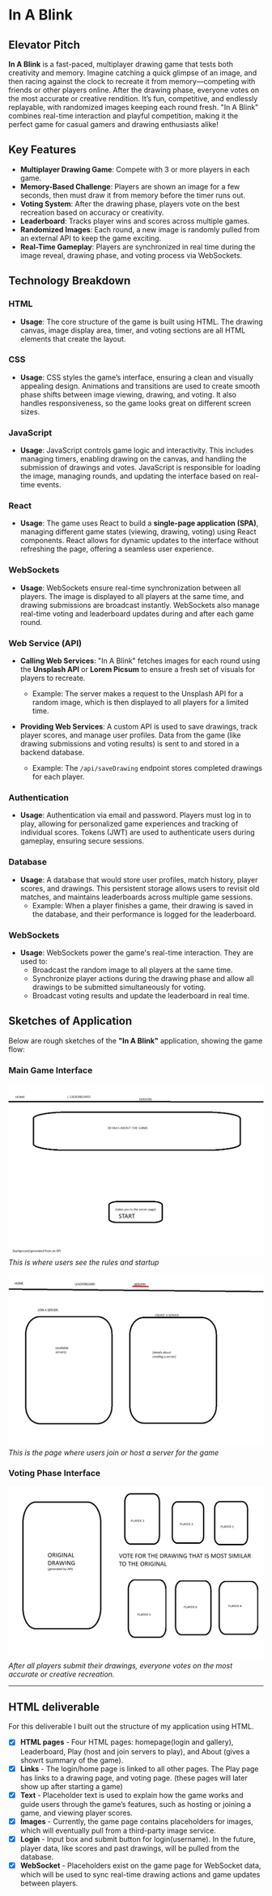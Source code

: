 # In A Blink

## Elevator Pitch
**In A Blink** is a fast-paced, multiplayer drawing game that tests both creativity and memory. Imagine catching a quick glimpse of an image, and then racing against the clock to recreate it from memory—competing with friends or other players online. After the drawing phase, everyone votes on the most accurate or creative rendition. It’s fun, competitive, and endlessly replayable, with randomized images keeping each round fresh. "In A Blink" combines real-time interaction and playful competition, making it the perfect game for casual gamers and drawing enthusiasts alike!

## Key Features
- **Multiplayer Drawing Game**: Compete with 3 or more players in each game.
- **Memory-Based Challenge**: Players are shown an image for a few seconds, then must draw it from memory before the timer runs out.
- **Voting System**: After the drawing phase, players vote on the best recreation based on accuracy or creativity.
- **Leaderboard**: Tracks player wins and scores across multiple games.
- **Randomized Images**: Each round, a new image is randomly pulled from an external API to keep the game exciting.
- **Real-Time Gameplay**: Players are synchronized in real time during the image reveal, drawing phase, and voting process via WebSockets.

## Technology Breakdown

### HTML
- **Usage**: The core structure of the game is built using HTML. The drawing canvas, image display area, timer, and voting sections are all HTML elements that create the layout.
  
### CSS
- **Usage**: CSS styles the game’s interface, ensuring a clean and visually appealing design. Animations and transitions are used to create smooth phase shifts between image viewing, drawing, and voting. It also handles responsiveness, so the game looks great on different screen sizes.

### JavaScript
- **Usage**: JavaScript controls game logic and interactivity. This includes managing timers, enabling drawing on the canvas, and handling the submission of drawings and votes. JavaScript is responsible for loading the image, managing rounds, and updating the interface based on real-time events.

### React
- **Usage**: The game uses React to build a **single-page application (SPA)**, managing different game states (viewing, drawing, voting) using React components. React allows for dynamic updates to the interface without refreshing the page, offering a seamless user experience.

### WebSockets
- **Usage**: WebSockets ensure real-time synchronization between all players. The image is displayed to all players at the same time, and drawing submissions are broadcast instantly. WebSockets also manage real-time voting and leaderboard updates during and after each game round.

### Web Service (API)
- **Calling Web Services**: "In A Blink" fetches images for each round using the **Unsplash API** or **Lorem Picsum** to ensure a fresh set of visuals for players to recreate.
  - Example: The server makes a request to the Unsplash API for a random image, which is then displayed to all players for a limited time.
  
- **Providing Web Services**: A custom API is used to save drawings, track player scores, and manage user profiles. Data from the game (like drawing submissions and voting results) is sent to and stored in a backend database.
  - Example: The `/api/saveDrawing` endpoint stores completed drawings for each player.

### Authentication
- **Usage**: Authentication via email and password. Players must log in to play, allowing for personalized game experiences and tracking of individual scores. Tokens (JWT) are used to authenticate users during gameplay, ensuring secure sessions.

### Database
- **Usage**: A database that would store user profiles, match history, player scores, and drawings. This persistent storage allows users to revisit old matches, and maintains leaderboards across multiple game sessions.
  - Example: When a player finishes a game, their drawing is saved in the database, and their performance is logged for the leaderboard.

### WebSockets
- **Usage**: WebSockets power the game's real-time interaction. They are used to:
  - Broadcast the random image to all players at the same time.
  - Synchronize player actions during the drawing phase and allow all drawings to be submitted simultaneously for voting.
  - Broadcast voting results and update the leaderboard in real time.

## Sketches of Application
Below are rough sketches of the **"In A Blink"** application, showing the game flow:

### Main Game Interface
![HomePage sketch](./homepage.jpg)
*This is where users see the rules and startup*

![Server sketch](./SERVER.jpg)
*This is the page where users join or host a server for the game*

### Voting Phase Interface
![Voting Phase Sketch](./drawing.jpg)
*After all players submit their drawings, everyone votes on the most accurate or creative recreation.*

----------------------------------------------------------------------------------------------------------------------------------------------------

## HTML deliverable
For this deliverable I built out the structure of my application using HTML.

- [x] **HTML pages** - Four HTML pages: homepage(login and gallery), Leaderboard, Play (host and join servers to play), and About (gives a showrt summary of the game).
- [x] **Links** - The login/home page is linked to all other pages. The Play page has links to a drawing page, and voting page. (these pages will later show up after starting a game)
- [x] **Text** - Placeholder text is used to explain how the game works and guide users through the game’s features, such as hosting or joining a game, and viewing player scores.
- [x] **Images** - Currently, the game page contains placeholders for images, which will eventually pull from a third-party image service. 
- [x] **Login** - Input box and submit button for login(username). In the future, player data, like scores and past drawings, will be pulled from the database.
- [x] **WebSocket** - Placeholders exist on the game page for WebSocket data, which will be used to sync real-time drawing actions and game updates between players.
